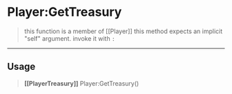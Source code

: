 # Player:GetTreasury
> this function is a member of [[Player]]
> this method expects an implicit "self" argument. invoke it with `:`
-----
## Usage
> **[[PlayerTreasury]]** Player:GetTreasury()
